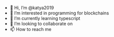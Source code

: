 - 👋 Hi, I’m @katya2019
- 👀 I’m interested in programming for blockchains
- 🌱 I’m currently learning typescript
- 💞️ I’m looking to collaborate on
- 📫 How to reach me

<!---
katya2019/katya2019 is a ✨ special ✨ repository because its `README.md` (this file) appears on your GitHub profile.
You can click the Preview link to take a look at your changes.



--->
